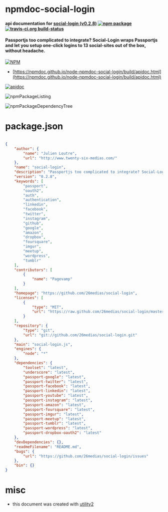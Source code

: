 # npmdoc-social-login

#### api documentation for  [social-login (v0.2.8)](https://github.com/26medias/social-login)  [![npm package](https://img.shields.io/npm/v/npmdoc-social-login.svg?style=flat-square)](https://www.npmjs.org/package/npmdoc-social-login) [![travis-ci.org build-status](https://api.travis-ci.org/npmdoc/node-npmdoc-social-login.svg)](https://travis-ci.org/npmdoc/node-npmdoc-social-login)

#### Passportjs too complicated to integrate? Social-Login wraps Passportjs and let you setup one-click logins to 13 social-sites out of the box, without headache.

[![NPM](https://nodei.co/npm/social-login.png?downloads=true&downloadRank=true&stars=true)](https://www.npmjs.com/package/social-login)

- [https://npmdoc.github.io/node-npmdoc-social-login/build/apidoc.html](https://npmdoc.github.io/node-npmdoc-social-login/build/apidoc.html)

[![apidoc](https://npmdoc.github.io/node-npmdoc-social-login/build/screenCapture.buildCi.browser.%252Ftmp%252Fbuild%252Fapidoc.html.png)](https://npmdoc.github.io/node-npmdoc-social-login/build/apidoc.html)

![npmPackageListing](https://npmdoc.github.io/node-npmdoc-social-login/build/screenCapture.npmPackageListing.svg)

![npmPackageDependencyTree](https://npmdoc.github.io/node-npmdoc-social-login/build/screenCapture.npmPackageDependencyTree.svg)



# package.json

```json

{
    "author": {
        "name": "Julien Loutre",
        "url": "http://www.twenty-six-medias.com/"
    },
    "name": "social-login",
    "description": "Passportjs too complicated to integrate? Social-Login wraps Passportjs and let you setup one-click logins to 13 social-sites out of the box, without headache.",
    "version": "0.2.8",
    "keywords": [
        "passport",
        "oauth2",
        "auth",
        "authentication",
        "linkedin",
        "facebook",
        "twitter",
        "instagram",
        "github",
        "google",
        "amazon",
        "dropbox",
        "foursquare",
        "imgur",
        "meetup",
        "wordpress",
        "tumblr"
    ],
    "contributors": [
        {
            "name": "Pagevamp"
        }
    ],
    "homepage": "https://github.com/26medias/social-login",
    "licenses": [
        {
            "type": "MIT",
            "url": "https://raw.github.com/26medias/social-login/master/LICENSE"
        }
    ],
    "repository": {
        "type": "git",
        "url": "git://github.com/26medias/social-login.git"
    },
    "main": "social-login.js",
    "engines": {
        "node": "*"
    },
    "dependencies": {
        "toolset": "latest",
        "underscore": "latest",
        "passport-google": "latest",
        "passport-twitter": "latest",
        "passport-facebook": "latest",
        "passport-linkedin": "latest",
        "passport-youtube": "latest",
        "passport-instagram": "latest",
        "passport-amazon": "latest",
        "passport-foursquare": "latest",
        "passport-imgur": "latest",
        "passport-meetup": "latest",
        "passport-tumblr": "latest",
        "passport-wordpress": "latest",
        "passport-dropbox-oauth2": "latest"
    },
    "devDependencies": {},
    "readmeFilename": "README.md",
    "bugs": {
        "url": "https://github.com/26medias/social-login/issues"
    },
    "bin": {}
}
```



# misc
- this document was created with [utility2](https://github.com/kaizhu256/node-utility2)
